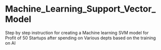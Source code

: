 # Machine_Learning_Support_Vector_Model
Step by step instruction for creating a Machine learning SVM model for Profit of 50 Startups after spending on Various depts based on the training on AI
